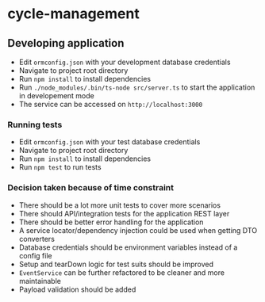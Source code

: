 # cycle-management

## Developing application
- Edit `ormconfig.json` with your development database credentials
- Navigate to project root directory
- Run `npm install` to install dependencies
- Run `./node_modules/.bin/ts-node src/server.ts` to start the application in developement mode
- The service can be accessed on `http://localhost:3000`

### Running tests
- Edit `ormconfig.json` with your test database credentials
- Navigate to project root directory
- Run `npm install` to install dependencies
- Run `npm test` to run tests

### Decision taken because of time constraint
- There should be a lot more unit tests to cover more scenarios
- There should API/integration tests for the application REST layer
- There should be better error handling for the application
- A service locator/dependency injection could be used when getting DTO converters
- Database credentials should be environment variables instead of a config file
- Setup and tearDown logic for test suits should be improved
- `EventService` can be further refactored to be cleaner and more maintainable
- Payload validation should be added
